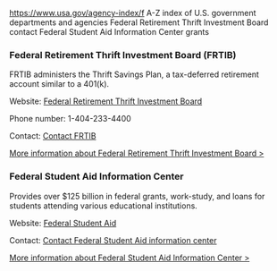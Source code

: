 

https://www.usa.gov/agency-index/f
A-Z index of U.S. government departments and agencies
Federal Retirement Thrift Investment Board contact
Federal Student Aid Information Center grants

### Federal Retirement Thrift Investment Board (FRTIB)

FRTIB administers the Thrift Savings Plan, a tax-deferred retirement account similar to a 401(k).

Website: [Federal Retirement Thrift Investment Board](https://www.frtib.gov/)

Phone number: 1-404-233-4400

Contact: [Contact FRTIB](https://www.frtib.gov/contacts/)

[More information about Federal Retirement Thrift Investment Board >](https://www.usa.gov/agencies/federal-retirement-thrift-investment-board)

### Federal Student Aid Information Center

Provides over $125 billion in federal grants, work-study, and loans for students attending various educational institutions.

Website: [Federal Student Aid](https://studentaid.gov/)

Contact: [Contact Federal Student Aid information center](https://studentaid.gov/help-center/contact)

[More information about Federal Student Aid Information Center >](https://www.usa.gov/agencies/federal-student-aid-information-center)
